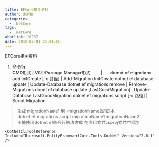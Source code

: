 ```yaml
---
title: EFCore相关资料
author: 谢新根
categories:
  - .NetCore
tags:
  - .NetCore
abbrlink: 18207
date: 2018-03-01 21:01:01
---
```

EFCore相关资料
<!-- more -->

1. 命令行  
CMD形式 | VS中Package Manager形式
---- | ---
dotnet ef migrations add InitCreate	[-o 路径] | Add-Migration InitCreate
dotnet ef database update   | Update-Database
dotnet ef migrations remove | Remove-Migrations
donet ef database update [LastGoodMigration] | Update-Database LastGoodMigration
dotnet ef migrations script [-o 路径] | Script-Migration
>生成 migrationName1 到 -migrationName2的脚本  
> dotnet ef migrations script migrationName1 migrationName2    
> 不能使用dotnet ef命令行解决方式 在项目文件csproj文件中添加  
```
<DotNetCliToolReference Include="Microsoft.EntityFrameworkCore.Tools.DotNet" Version="2.0.1" />
```